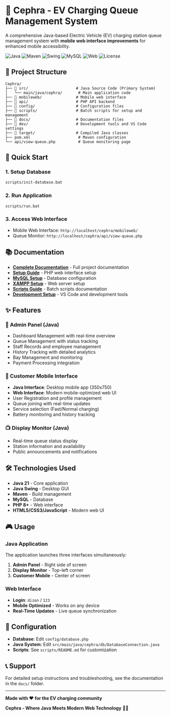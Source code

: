 # 🔋 Cephra - EV Charging Queue Management System

A comprehensive Java-based Electric Vehicle (EV) charging station queue management system with **mobile web interface improvements** for enhanced mobile accessibility.

![Java](https://img.shields.io/badge/Java-21-orange)
![Maven](https://img.shields.io/badge/Maven-3.11.0-blue)
![Swing](https://img.shields.io/badge/Swing-GUI-green)
![MySQL](https://img.shields.io/badge/MySQL-8.0+-blue)
![Web](https://img.shields.io/badge/Web-PHP%20%2B%20HTML5-blue)
![License](https://img.shields.io/badge/License-MIT-yellow)

## 📁 Project Structure

```
Cephra/
├── 📁 src/                     # Java Source Code (Primary System)
│   └── main/java/cephra/       # Main application code
├── 📁 mobileweb/               # Mobile web interface
├── 📁 api/                     # PHP API backend
├── 📁 config/                  # Configuration files
├── 📁 scripts/                 # Batch scripts for setup and management
├── 📁 docs/                    # Documentation files
├── 📁 dev/                     # Development tools and VS Code settings
├── 📁 target/                  # Compiled Java classes
├── pom.xml                     # Maven configuration
└── api/view-queue.php          # Queue monitoring page
```

## 🚀 Quick Start

### 1. Setup Database
```bash
scripts/init-database.bat
```

### 2. Run Application
```bash
scripts/run.bat
```

### 3. Access Web Interface
- Mobile Web Interface: `http://localhost/cephra/mobileweb/`
- Queue Monitor: `http://localhost/cephra/api/view-queue.php`

## 📚 Documentation

- **[Complete Documentation](docs/README.md)** - Full project documentation
- **[Setup Guide](docs/SETUP.md)** - PHP web interface setup
- **[MySQL Setup](docs/MYSQL_SETUP.md)** - Database configuration
- **[XAMPP Setup](docs/XAMPP_SETUP.md)** - Web server setup
- **[Scripts Guide](scripts/README.md)** - Batch scripts documentation
- **[Development Setup](dev/README.md)** - VS Code and development tools

## ✨ Features

### 🔧 Admin Panel (Java)
- Dashboard Management with real-time overview
- Queue Management with status tracking
- Staff Records and employee management
- History Tracking with detailed analytics
- Bay Management and monitoring
- Payment Processing integration

### 📱 Customer Mobile Interface
- **Java Interface**: Desktop mobile app (350x750)
- **Web Interface**: Modern mobile-optimized web UI
- User Registration and profile management
- Queue joining with real-time updates
- Service selection (Fast/Normal charging)
- Battery monitoring and history tracking

### 📺 Display Monitor (Java)
- Real-time queue status display
- Station information and availability
- Public announcements and notifications

## 🛠️ Technologies Used

- **Java 21** - Core application
- **Java Swing** - Desktop GUI
- **Maven** - Build management
- **MySQL** - Database
- **PHP 8+** - Web interface
- **HTML5/CSS3/JavaScript** - Modern web UI

## 🎮 Usage

### Java Application
The application launches three interfaces simultaneously:
1. **Admin Panel** - Right side of screen
2. **Display Monitor** - Top-left corner  
3. **Customer Mobile** - Center of screen

### Web Interface
- **Login**: `dizon` / `123`
- **Mobile Optimized** - Works on any device
- **Real-Time Updates** - Live queue synchronization

## 🔧 Configuration

- **Database**: Edit `config/database.php`
- **Java System**: Edit `src/main/java/cephra/db/DatabaseConnection.java`
- **Scripts**: See `scripts/README.md` for customization

## 📞 Support

For detailed setup instructions and troubleshooting, see the documentation in the `docs/` folder.

---

**Made with ❤️ for the EV charging community**

**Cephra - Where Java Meets Modern Web Technology** 🚀✨
